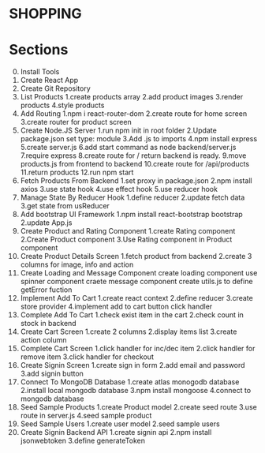 # SHOPPING

# Sections

0. Install Tools
1. Create React App
2. Create Git Repository
3. List Products
   1.create products array
   2.add product images
   3.render products
   4.style products
4. Add Routing
   1.npm i react-router-dom
   2.create route for home screen
   3.create router for product screen
5. Create Node.JS Server
   1.run npm init in root folder
   2.Update package.json set type: module
   3.Add .js to imports
   4.npm install express
   5.create server.js
   6.add start command as node backend/server.js
   7.require express
   8.create route for / return backend is ready.
   9.move products.js from frontend to backend
   10.create route for /api/products
   11.return products
   12.run npm start
6. Fetch Products From Backend
   1.set proxy in package.json
   2.npm install axios
   3.use state hook
   4.use effect hook
   5.use reducer hook
7. Manage State By Reducer Hook
   1.define reducer
   2.update fetch data
   3.get state from usReducer
8. Add bootstrap UI Framework
   1.npm install react-bootstrap bootstrap
   2.update App.js
9. Create Product and Rating Component
   1.create Rating component
   2.Create Product component
   3.Use Rating component in Product component
10. Create Product Details Screen
    1.fetch product from backend
    2.create 3 columns for image, info and action
11. Create Loading and Message Component
    create loading component
    use spinner component
    craete message component
    create utils.js to define getError fuction
12. Implement Add To Cart
    1.create react context
    2.define reducer
    3.create store provider
    4.implement add to cart button click handler
13. Complete Add To Cart
    1.check exist item in the cart
    2.check count in stock in backend
14. Create Cart Screen
    1.create 2 columns
    2.display items list
    3.create action column
15. Complete Cart Screen
    1.click handler for inc/dec item
    2.click handler for remove item
    3.click handler for checkout
16. Create Signin Screen
    1.create sign in form
    2.add email and password
    3.add signin button
17. Connect To MongoDB Database
    1.create atlas monogodb database
    2.install local mongodb database
    3.npm install mongoose
    4.connect to mongodb database
18. Seed Sample Products
    1.create Product model
    2.create seed route
    3.use route in server.js
    4.seed sample product
19. Seed Sample Users
    1.create user model
    2.seed sample users
20. Create Signin Backend API
    1.create signin api
    2.npm install jsonwebtoken
    3.define generateToken
